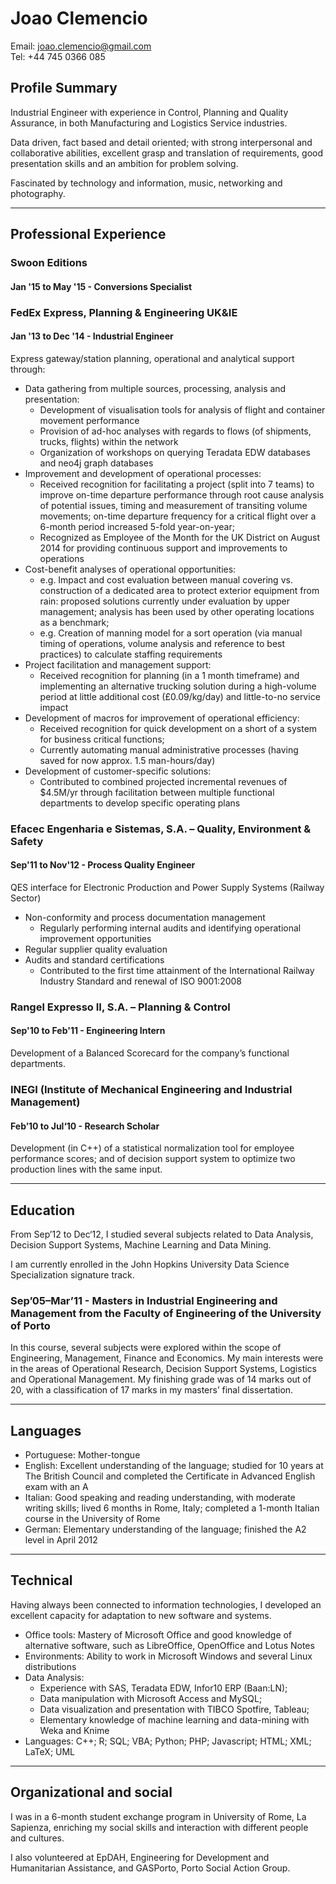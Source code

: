 # Joao Clemencio

Email: joao.clemencio@gmail.com  
Tel: +44 745 0366 085

## Profile Summary

Industrial Engineer with experience in Control, Planning and Quality Assurance, in both Manufacturing and Logistics Service industries.

Data driven, fact based and detail oriented; with strong interpersonal and collaborative abilities, excellent grasp and translation of requirements, good presentation skills and an ambition for problem solving.

Fascinated by technology and information, music, networking and photography.

- - -

## Professional Experience

### Swoon Editions
#### Jan '15 to May '15 - Conversions Specialist


### FedEx Express, Planning & Engineering UK&IE
#### Jan '13 to Dec '14 - Industrial Engineer

Express gateway/station planning, operational and analytical support through:  
- Data gathering from multiple sources, processing, analysis and presentation:  
    - Development of visualisation tools for analysis of flight and container movement performance
	- Provision of ad-hoc analyses with regards to flows (of shipments, trucks, flights) within the network
	- Organization of workshops on querying Teradata EDW databases and neo4j graph databases
- Improvement and development of operational processes:
	- Received recognition for facilitating a project (split into 7 teams) to improve on-time departure performance through root cause analysis of potential issues, timing and measurement of transiting volume movements; on-time departure frequency for a critical flight over a 6-month period increased 5-fold year-on-year;
	- Recognized as Employee of the Month for the UK District on August 2014 for providing continuous support and improvements to operations
- Cost-benefit analyses of operational opportunities:
	- e.g. Impact and cost evaluation between manual covering vs. construction of a dedicated area to protect exterior equipment from rain: proposed solutions currently under evaluation by upper management; analysis has been used by other operating locations as a benchmark;
	- e.g. Creation of manning model for a sort operation (via manual timing of operations, volume analysis and reference to best practices) to calculate staffing requirements
- Project facilitation and management support:
	- Received recognition for planning (in a 1 month timeframe) and implementing an alternative trucking solution during a high-volume period at little additional cost (£0.09/kg/day) and little-to-no service impact
- Development of macros for improvement of operational efficiency:
	- Received recognition for quick development on a short of a system for business critical functions;
	- Currently automating manual administrative processes (having saved for now approx. 1.5 man-hours/day)
- Development of customer-specific solutions:
	- Contributed to combined projected incremental revenues of $4.5M/yr through facilitation between multiple functional departments to develop specific operating plans

### Efacec Engenharia e Sistemas, S.A. – Quality, Environment & Safety
#### Sep'11 to Nov'12 - Process Quality Engineer

QES interface for Electronic Production and Power Supply Systems (Railway Sector)
- Non-conformity and process documentation management
	- Regularly performing internal audits and identifying operational improvement opportunities
- Regular supplier quality evaluation
- Audits and standard certifications
	- Contributed to the first time attainment of the International Railway Industry Standard and renewal of ISO 9001:2008

### Rangel Expresso II, S.A. – Planning & Control
#### Sep'10 to Feb'11 - Engineering Intern

Development of a Balanced Scorecard for the company’s functional departments.

### INEGI (Institute of Mechanical Engineering and Industrial Management)
#### Feb’10 to Jul‘10 - Research Scholar

Development (in C++) of a statistical normalization tool for employee performance scores; and of decision support system to optimize two production lines with the same input.

- - - 

## Education

From Sep’12 to Dec‘12, I studied several subjects related to Data Analysis, Decision Support Systems, Machine Learning and Data Mining.

I am currently enrolled in the John Hopkins University Data Science Specialization signature track.

### Sep’05–Mar’11 - Masters in Industrial Engineering and Management from the Faculty of Engineering of the University of Porto

In this course, several subjects were explored within the scope of Engineering, Management, Finance and Economics. My main interests were in the areas of Operational Research, Decision Support Systems, Logistics and Operational Management. My finishing grade was of 14 marks out of 20, with a classification of 17 marks in my masters’ final dissertation.

- - - 

## Languages

- Portuguese: Mother-tongue
- English: Excellent understanding of the language; studied for 10 years at The British Council and completed the Certificate in Advanced English exam with an A
- Italian: Good speaking and reading understanding, with moderate writing skills; lived 6 months in Rome, Italy; completed a 1-month Italian course in the University of Rome
- German: Elementary understanding of the language; finished the A2 level in April 2012

- - - 

## Technical

Having always been connected to information technologies, I developed an excellent capacity for adaptation to new software and systems.

- Office tools: Mastery of Microsoft Office and good knowledge of alternative software, such as LibreOffice, OpenOffice and Lotus Notes
- Environments: Ability to work in Microsoft Windows and several Linux distributions
- Data Analysis:
    - Experience with SAS, Teradata EDW, Infor10 ERP (Baan:LN);
    - Data manipulation with Microsoft Access and MySQL;
    - Data visualization and presentation with TIBCO Spotfire, Tableau;
    - Elementary knowledge of machine learning and data-mining with Weka and Knime
- Languages: C++; R; SQL; VBA; Python; PHP; Javascript; HTML; XML; LaTeX; UML

- - - 

## Organizational and social

I was in a 6-month student exchange program in University of Rome, La Sapienza, enriching my social skills and interaction with different people and cultures.

I also volunteered at EpDAH, Engineering for Development and Humanitarian Assistance, and GASPorto, Porto Social Action Group.
